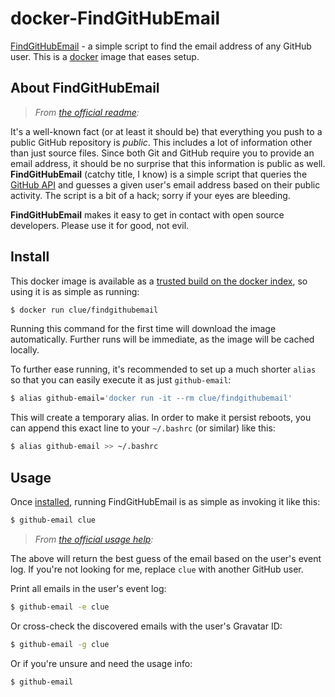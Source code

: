 # docker-FindGitHubEmail

[FindGitHubEmail](https://github.com/hodgesmr/FindGitHubEmail) - a simple script to find the email address of any GitHub user.
This is a [docker](https://www.docker.io) image that eases setup.

## About FindGitHubEmail

> *From [the official readme](https://github.com/hodgesmr/FindGitHubEmail#readme):*

It's a well-known fact (or at least it should be) that everything you push to a public GitHub repository is *public*.
This includes a lot of information other than just source files.
Since both Git and GitHub require you to provide an email address, it should be no surprise that this information is public as well.
**FindGitHubEmail** (catchy title, I know) is a simple script that queries the [GitHub API](http://developer.github.com/v3/)
and guesses a given user's email address based on their public activity.
The script is a bit of a hack; sorry if your eyes are bleeding.

**FindGitHubEmail** makes it easy to get in contact with open source developers. Please use it for good, not evil.

## Install

This docker image is available as a [trusted build on the docker index](https://index.docker.io/u/clue/findgithubemail/),
so using it is as simple as running:

```bash
$ docker run clue/findgithubemail
```

Running this command for the first time will download the image automatically.
Further runs will be immediate, as the image will be cached locally.

To further ease running, it's recommended to set up a much shorter `alias`
so that you can easily execute it as just `github-email`:

```bash
$ alias github-email='docker run -it --rm clue/findgithubemail'
```

This will create a temporary alias. In order to make it persist reboots,
you can append this exact line to your `~/.bashrc` (or similar) like this:

```bash
$ alias github-email >> ~/.bashrc
```

## Usage

Once [installed](#install), running FindGitHubEmail is as simple as invoking it like this:

```bash
$ github-email clue
```

> *From [the official usage help](https://github.com/hodgesmr/FindGitHubEmail#usage):*

The above will return the best guess of the email based on the user's event log.
If you're not looking for me, replace `clue` with another GitHub user.

Print all emails in the user's event log:

```bash
$ github-email -e clue
```

Or cross-check the discovered emails with the user's Gravatar ID:

```bash
$ github-email -g clue
```

Or if you're unsure and need the usage info:

```bash
$ github-email
```
